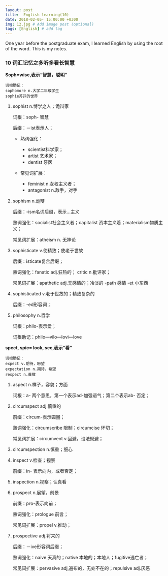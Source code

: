 ```yaml
---
layout: post
title:  English learning(10)
date: 2018-02-05- 15:00:00 +0300
img: 12.jpg # Add image post (optional)
tags: [English] # add tag
---
```


One year before the postgraduate exam, I learned English by using the root of the word. This is my notes.

###	10 词汇记忆之多听多看长智慧

**Soph=wise,表示“智慧，聪明”**

	词根助记：
    sophomore n.大学二年级学生
	sophie苏菲的世界

1. sophist n.博学之人；诡辩家

	词根：soph- 智慧

	后缀：－ist表示人；

	- 熟词强化：

		- scientist科学家；
		- artist 艺术家；
		- dentist 牙医
	- 常见词扩展：

		- feminist n.女权主义者；
		- antagonist n.敌手，对手

2. sophism n.诡辩

	后缀：-ism名词后缀，表示…主义

	熟词强化：socialist社会主义者；capitalist 资本主义着；materialism物质主义；

	常见词扩展：atheism n. 无神论

3. sophisticate v.使精致；使老于世故

	后缀：isticate复合后缀；

	熟词强化：fanatic adj.狂热的； critic n.批评家；

	常见词扩展：apathetic adj.无感情的；冷淡的 -path 感情 -et 小东西

4. sophisticated v.老于世故的；精致复杂的

	后缀：-ed形容词；

5. philosophy n.哲学

	词根：philo-表示爱；

	词根助记：philo—vilo—lovi—love

**spect, spic= look, see,表示“看”**

	词根助记：
    expect v.期待，盼望
    expectation n.期待，希望
    respect n.尊敬

1. aspect n.样子，容貌；方面

	词根：a- 两个意思，第一个表示ad-加强语气；第二个表示ab- 否定；

2. circumspect adj.慎重的

	前缀：circum-表示圆圈；

	熟词强化：circumscribe 限制；circumcise 环切；

	常见词扩展：circumvent v.回避，设法规避；

3. circumspection n.慎重；细心

4. inspect v.检查；视察

	前缀：in- 表示向内，或者否定；

5. inspection n.视察；认真看

6. prospect n.展望，前景

	前缀：pro-表示向前；

	熟词强化：prologue 前言；

	常见词扩展：propel v.推动；

7. prospective adj.将来的

	后缀：－ive形容词后缀；

	熟词强化：naive 天真的；native 本地的；本地人；fugitive逃亡者；

	常见词扩展：pervasive adj,遍布的，无处不在的；repulsive adj.厌恶










